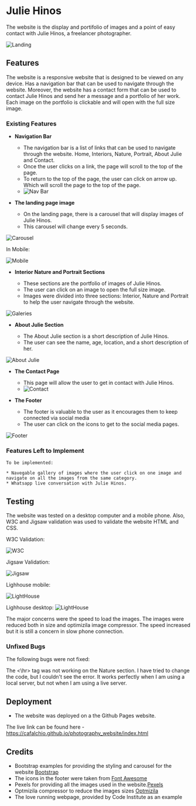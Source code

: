 # Julie Hinos

The website is the display and portifolio of images and a point of easy contact with Julie Hinos, a freelancer photographer.

![Landing](assets/images/readme/landing.png)

## Features

The website is a responsive website that is designed to be viewed on any device. Has a navigation bar that can be used to navigate through the website.
Moreover, the website has a contact form that can be used to contact Julie Hinos and send her a message and a portfolio of her work.
Each image on the portfolio is clickable and will open with the full size image.

### Existing Features

- **Navigation Bar**

  - The navigation bar is a list of links that can be used to navigate through the website. Home, Interiors, Nature, Portrait, About Julie and Contact.
  - Once the user clicks on a link, the page will scroll to the top of the page.
  - To return to the top of the page, the user can click on arrow up. Which will scroll the page to the top of the page.
  - ![Nav Bar](assets/images/readme/nav_bar.png)

- **The landing page image**

  - On the landing page, there is a carousel that will display images of Julie Hinos.
  - This carousel will change every 5 seconds.

![Carousel](assets/images/readme/carousel.png)

In Mobile:

![Mobile](assets/images/readme/carousel_mobile.png)

- **Interior Nature and Portrait Sections**

  - These sections are the portfolio of images of Julie Hinos.
  - The user can click on an image to open the full size image.
  - Images were divided into three sections: Interior, Nature and Portrait to help the user navigate through the website.

![Galeries](assets/images/readme/interior.png)

- **About Julie Section**

  - The About Julie section is a short description of Julie Hinos.
  - The user can see the name, age, location, and a short description of her.

![About Julie](assets/images/readme/about.png)

- **The Contact Page**

  - This page will allow the user to get in contact with Julie Hinos.
  - ![Contact](assets/images/readme/contact.png)

- **The Footer**

  - The footer is valuable to the user as it encourages them to keep connected via social media
  - The user can click on the icons to get to the social media pages.

![Footer](assets/images/readme/footer.png)

### Features Left to Implement

    To be implemented:

    * Navegable gallery of images where the user click on one image and navigate on all the images from the same category.
    * Whatsapp live conversation with Julie Hinos.

## Testing

The website was tested on a desktop computer and a mobile phone.
Also, W3C and Jigsaw validation was used to validate the website HTML and CSS.

W3C Validation:

![W3C](assets/images/readme/W3C.png)

Jigsaw Validation:

![Jigsaw](assets/images/readme/jigsaw.png)

Lighhouse mobile:

![LightHouse](assets/images/readme/light_mobile.png)

Lighhouse desktop:
![LightHouse](assets/images/readme/light_desk.png)

The major concerns were the speed to load the images. The images were reduced both in size and optimizila image compressor. The speed increased but it is still a concern in slow phone connection.

### Unfixed Bugs

The following bugs were not fixed:

The <\hr> tag was not working on the Nature section. I have tried to change the code, but I couldn't see the error. It works perfectly when I am using a local server, but not when I am using a live server.

## Deployment

- The website was deployed on a the Github Pages website.

The live link can be found here - https://cafalchio.github.io/photography_website/index.html

## Credits

- Bootstrap examples for providing the styling and carousel for the website [Bootstrap](https://getbootstrap.com/)
- The icons in the footer were taken from [Font Awesome](https://fontawesome.com/)
- Pexels for providing all the images used in the website.[Pexels](https://www.pexels.com/)
- Optmizila compressor to reduce the images sizes [Optmizila](https://optmizila.com/)
- The love running webpage, provided by Code Institute as an example
